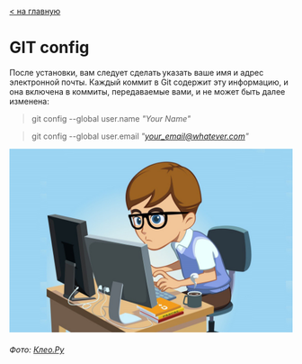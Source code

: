 [< на главную](./readme.md)


# **GIT config**

 После установки, вам следует сделать указать ваше имя и адрес электронной почты. Каждый коммит в Git содержит эту информацию, и она включена в коммиты, передаваемые вами, и не может быть далее изменена:

 > git config --global user.name *"Your Name"*

> git config --global user.email *"your_email@whatever.com"*



![программист](./assets/unnamed.jpg)
###### Фото: [Клео.Ру](https://www.kleo.ru/?utm_medium=source&utm_source=rfinance)
